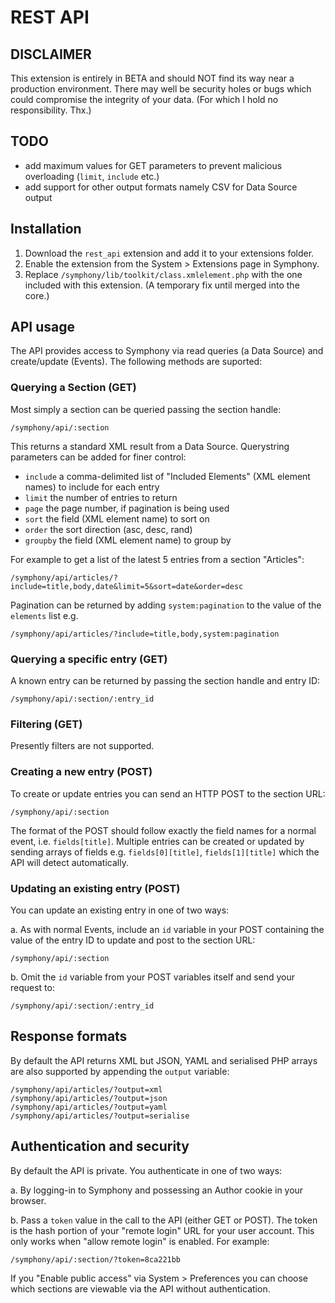 # REST API

## DISCLAIMER

This extension is entirely in BETA and should NOT find its way near a production environment. There may well be security holes or bugs which could compromise the integrity of your data. (For which I hold no responsibility. Thx.)

## TODO
* add maximum values for GET parameters to prevent malicious overloading (`limit`, `include` etc.)
* add support for other output formats namely CSV for Data Source output

## Installation

1. Download the `rest_api` extension and add it to your extensions folder.
2. Enable the extension from the System > Extensions page in Symphony.
3. Replace `/symphony/lib/toolkit/class.xmlelement.php` with the one included with this extension. (A temporary fix until merged into the core.)

## API usage

The API provides access to Symphony via read queries (a Data Source) and create/update (Events). The following methods are suported:

### Querying a Section (GET)

Most simply a section can be queried passing the section handle:
	
	/symphony/api/:section

This returns a standard XML result from a Data Source. Querystring parameters can be added for finer control:

* `include` a comma-delimited list of "Included Elements" (XML element names) to include for each entry
* `limit` the number of entries to return
* `page` the page number, if pagination is being used
* `sort` the field (XML element name) to sort on
* `order` the sort direction (asc, desc, rand)
* `groupby` the field (XML element name) to group by

For example to get a list of the latest 5 entries from a section "Articles":

	/symphony/api/articles/?include=title,body,date&limit=5&sort=date&order=desc

Pagination can be returned by adding `system:pagination` to the value of the `elements` list e.g.

	/symphony/api/articles/?include=title,body,system:pagination

### Querying a specific entry (GET)

A known entry can be returned by passing the section handle and entry ID:

	/symphony/api/:section/:entry_id

### Filtering (GET)
Presently filters are not supported.

### Creating a new entry (POST)
To create or update entries you can send an HTTP POST to the section URL:

	/symphony/api/:section

The format of the POST should follow exactly the field names for a normal event, i.e. `fields[title]`. Multiple entries can be created or updated by sending arrays of fields e.g. `fields[0][title]`, `fields[1][title]` which the API will detect automatically.

### Updating an existing entry (POST)
You can update an existing entry in one of two ways:

a. As with normal Events, include an `id` variable in your POST containing the value of the entry ID to update and post to the section URL:
		
	/symphony/api/:section

b. Omit the `id` variable from your POST variables itself and send your request to:

	/symphony/api/:section/:entry_id

## Response formats
By default the API returns XML but JSON, YAML and serialised PHP arrays are also supported by appending the `output` variable:

	/symphony/api/articles/?output=xml
	/symphony/api/articles/?output=json
	/symphony/api/articles/?output=yaml
	/symphony/api/articles/?output=serialise

## Authentication and security

By default the API is private. You authenticate in one of two ways:

a. By logging-in to Symphony and possessing an Author cookie in your browser.

b. Pass a `token` value in the call to the API (either GET or POST). The token is the hash portion of your "remote login" URL for your user account. This only works when "allow remote login" is enabled. For example:

	/symphony/api/:section/?token=8ca221bb

If you "Enable public access" via System > Preferences you can choose which sections are viewable via the API without authentication.